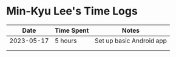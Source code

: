 # Min-Kyu Lee's Time Logs

| Date | Time Spent | Notes |
|------|------|-------|
| 2023-05-17 | 5 hours | Set up basic Android app |
|      |      |       |
|      |      |       |
